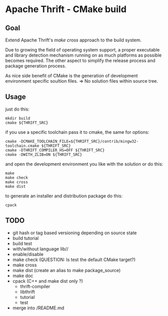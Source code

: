 # Apache Thrift - CMake build

## Goal
Extend Apache Thrift's *make cross* approach to the build system.

Due to growing the field of operating system support, a proper executable
and library detection mechanism running on as much platforms as possible
becomes required. The other aspect to simplify the release process and
package generation process.

As nice side benefit of CMake is the generation of development environment
specific soultion files. => No solution files within source tree.


## Usage
just do this:

    mkdir build
    cmake ${THRIFT_SRC}

if you use a specific toolchain pass it to cmake, the same for options:

    cmake -DCMAKE_TOOLCHAIN_FILE=${THRIFT_SRC}/contrib/mingw32-toolchain.cmake ${THRIFT_SRC}
    cmake -DTHRIFT_COMPILER_HS=OFF ${THRIFT_SRC}
    cmake -DWITH_ZLIB=ON ${THRIFT_SRC}

and open the development environment you like with the solution or do this:

    make
    make check
    make cross
    make dist

to generate an installer and distribution package do this:

    cpack

## TODO
* git hash or tag based versioning depending on source state
* build tutorial
* build test
* with/without language lib/<lang>/
* enable/disable
* make check (QUESTION: Is test the default CMake target?)
* make cross
* make dist (create an alias to make package_source)
* make doc
* cpack (C++ and make dist only ?)
  * thrift-compiler
  * libthrift
  * tutorial
  * test
* merge into /README.md

